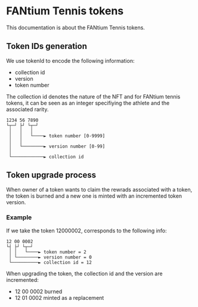# FANtium Tennis tokens

This documentation is about the FANtium Tennis tokens.

## Token IDs generation

We use tokenId to encode the following information:

- collection id
- version
- token number

The collection id denotes the nature of the NFT and for FANtium tennis tokens, it can be seen as an integer specifiying the athlete and the associated rarity.

```
1234 56 7890
└┬─┘ ├┘ └┬─┘
 │   │   │
 │   │   └────► token number [0-9999]
 │   │
 │   └────────► version number [0-99]
 │
 └────────────► collection id
```

## Token upgrade process

When owner of a token wants to claim the rewrads associated with a token, the token is burned and a new one is minted with an incremented token version.

### Example

If we take the token 12000002, corresponds to the following info:

```
12 00 0002
└┤ ├┘ └┬─┘
 │ │   └────► token number = 2
 │ └────────► version number = 0
 └──────────► collection id = 12
```

When upgrading the token, the collection id and the version are incremented:

- 12 00 0002 burned
- 12 01 0002 minted as a replacement
